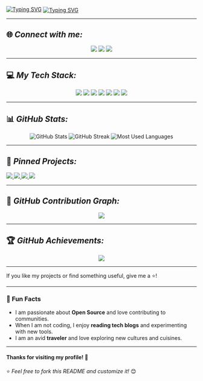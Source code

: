<!-- Banner Image -->
<p align="center">
<!--   <img src="https://your-banner-image-url.com" alt="Banner" width="100%" /> -->
</p>


[![Typing SVG](https://readme-typing-svg.demolab.com?font=Fira+Code&pause=1000&width=435&lines=Hey!+I'm+Santosh+Kumar+Gupta)](https://git.io/typing-svg)
<a href="https://git.io/typing-svg">
  <img src="https://readme-typing-svg.demolab.com?font=Fira+Code&pause=1000&width=435&lines=I'm+a+Java+Full+Stack+Developer+&color=FF0000" alt="Typing SVG" align="center" />
</a>



---

## 🌐 *Connect with me:*
<p align="center">
  <a href="https://www.linkedin.com/in/santoshgupta21"><img src="https://img.shields.io/badge/LinkedIn-blue?style=for-the-badge&logo=linkedin" /></a>
  <a href="https://www.hackerrank.com/profile/santoshkumar7211"><img src="https://img.shields.io/badge/HackerRank-blue?style=for-the-badge&logo=hackerrank"/></a>
  <a href="mailto:santoshkumar72102@gmail.com"><img src="https://img.shields.io/badge/Email-D14836?style=for-the-badge&logo=gmail" /></a>
</p>


---

## 💻 *My Tech Stack:*
<p align="center">
    <img src="https://img.shields.io/badge/Java-3776AB?style=for-the-badge&logo=java&logoColor=white" />
  <img src="https://img.shields.io/badge/SpringBoot-6DB33F?style=for-the-badge&logo=springboot&logoColor=white" />
  <img src="https://img.shields.io/badge/Angular-DD0031?style=for-the-badge&logo=angular&logoColor=white" />
  <img src="https://img.shields.io/badge/JavaScript-F7DF1E?style=for-the-badge&logo=javascript&logoColor=black" />
  <img src="https://img.shields.io/badge/Node.js-339933?style=for-the-badge&logo=node.js&logoColor=white" />
  <img src="https://img.shields.io/badge/MySQL-4479A1?style=for-the-badge&logo=mysql&logoColor=white" />
  <img src="https://img.shields.io/badge/MongoDB-47A248?style=for-the-badge&logo=mongodb&logoColor=white" />
</p>

---

## 📊 *GitHub Stats:*
<p align="center">
  <img src="https://github-readme-stats.vercel.app/api?username=santosh5358&show_icons=true&theme=radical" alt="GitHub Stats" />
  <img src="https://github-readme-streak-stats.herokuapp.com/?user=santosh5358&theme=radical" alt="GitHub Streak" />
  <img src="https://github-readme-stats.vercel.app/api/top-langs/?username=santosh5358&layout=compact&theme=radical" alt="Most Used Languages" />
</p>

---

## 🚀 *Pinned Projects:*
<p align="left">
  <a href="https://github.com/Santosh5358/Patient-Monitoring-System">
    <img src="https://github-readme-stats.vercel.app/api/pin/?username=santosh5358&repo=Patient-Monitoring-System&theme=radical" />
  </a>
  <a href="https://github.com/Santosh5358/PHARMACY-MANAGEMENT">
    <img src="https://github-readme-stats.vercel.app/api/pin/?username=santosh5358&repo=PHARMACY-MANAGEMENT&theme=radical" />
  </a>
  <a href="https://github.com/Santosh5358/chatApp">
    <img src="https://github-readme-stats.vercel.app/api/pin/?username=santosh5358&repo=chatApp&theme=radical" />
  </a>
  <a href="https://github.com/Santosh5358/Movie-Ticket-Booking-Website">
    <img src="https://github-readme-stats.vercel.app/api/pin/?username=santosh5358&repo=Movie-Ticket-Booking-Website&theme=radical" />
  </a>
</p>

---

## 📅 *GitHub Contribution Graph:*
<p align="center">
  <img src="https://github-readme-activity-graph.vercel.app/graph?username=santosh5358&theme=redical" />
</p>

---

## 🏆 *GitHub Achievements:*
<p align="center">
  <img src="https://github-profile-trophy.vercel.app/?username=santosh5358&theme=radical&column=3" />
</p>


---

If you like my projects or find something useful, give me a ⭐!

---

### 🔔 Fun Facts

- I am passionate about **Open Source** and love contributing to communities.
- When I am not coding, I enjoy **reading tech blogs** and experimenting with new tools.
- I am an avid **traveler** and love exploring new cultures and cuisines.

---

#### Thanks for visiting my profile! 🌟

⭐ *Feel free to fork this README and customize it!* 😊
